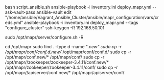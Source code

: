 
bash script_ansible.sh
ansible-playbook -i inventory.ini deploy_mapr.yml --ask-vault-pass
ansible-vault edit "/home/ansible/Vagrant_Ansible_Cluster/ansible/mapr_configuration/vars/creds.yml"
ansible-playbook -i inventory.ini deploy_mapr.yml --tags "configure_cluster"
ssh-keygen -R 192.168.50.101

sudo /opt/mapr/server/configure.sh -R

cd /opt/mapr
sudo find . -type d -name "*.new"
sudo cp -r /opt/mapr/conf/conf.d.new/* /opt/mapr/conf/conf.d/
sudo cp -r /opt/mapr/conf.new/* /opt/mapr/conf/
sudo cp -r /opt/mapr//zookeeper/zookeeper-3.4.11/conf.new/* /opt/mapr/zookeeper/zookeeper-3.4.11/conf/
sudo cp -r /opt/mapr//apiserver/conf.new/* /opt/mapr/apiserver/conf/
